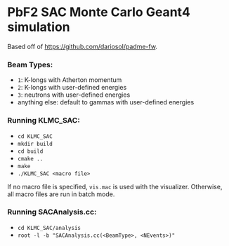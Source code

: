 # PbF2 SAC Monte Carlo Geant4 simulation

Based off of https://github.com/dariosol/padme-fw. 

### Beam Types:

- `1`: K-longs with Atherton momentum
- `2`: K-longs with user-defined energies
- `3`: neutrons with user-defined energies
- anything else: default to gammas with user-defined energies

### Running KLMC_SAC:

- `cd KLMC_SAC`
- `mkdir build`
- `cd build`
- `cmake ..`
- `make`
- `./KLMC_SAC <macro file>`

If no macro file is specified, `vis.mac` is used with the visualizer.
Otherwise, all macro files are run in batch mode. 

### Running SACAnalysis.cc:

- `cd KLMC_SAC/analysis`
- `root -l -b "SACAnalysis.cc(<BeamType>, <NEvents>)"`
